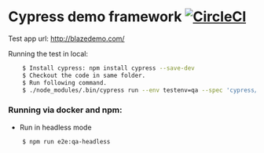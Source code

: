 # Cypress demo framework [![CircleCI](https://circleci.com/gh/samarr/turnkey-cypress/tree/master.svg?style=svg)](https://circleci.com/gh/samarr/turnkey-cypress/tree/master)


Test app url: http://blazedemo.com/

Running the test in local:
```sh
    $ Install cypress: npm install cypress --save-dev
    $ Checkout the code in same folder.
    $ Run following command.
    $ ./node_modules/.bin/cypress run --env testenv=qa --spec 'cypress/integration/e2e-tests/*'
   ```

### Running via docker and npm:
-  Run in headless mode
```sh
    $ npm run e2e:qa-headless 
 ```
